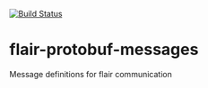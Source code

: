 [![Build Status](https://dev.azure.com/VizCentric/Flair%20BI/_apis/build/status/viz-centric.flair-protobuf-messages?branchName=master)](https://dev.azure.com/VizCentric/Flair%20BI/_build/latest?definitionId=2&branchName=master)

# flair-protobuf-messages
Message definitions for flair communication
